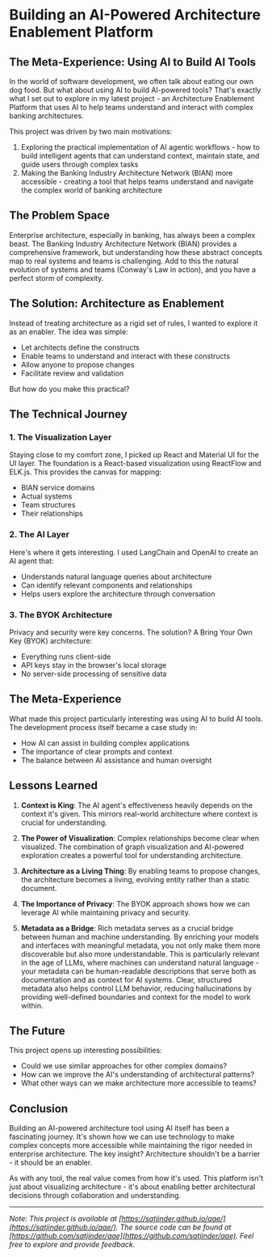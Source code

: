 # Building an AI-Powered Architecture Enablement Platform

## The Meta-Experience: Using AI to Build AI Tools

In the world of software development, we often talk about eating our own dog food. But what about using AI to build AI-powered tools? That's exactly what I set out to explore in my latest project - an Architecture Enablement Platform that uses AI to help teams understand and interact with complex banking architectures.

This project was driven by two main motivations:
1. Exploring the practical implementation of AI agentic workflows - how to build intelligent agents that can understand context, maintain state, and guide users through complex tasks
2. Making the Banking Industry Architecture Network (BIAN) more accessible - creating a tool that helps teams understand and navigate the complex world of banking architecture

## The Problem Space

Enterprise architecture, especially in banking, has always been a complex beast. The Banking Industry Architecture Network (BIAN) provides a comprehensive framework, but understanding how these abstract concepts map to real systems and teams is challenging. Add to this the natural evolution of systems and teams (Conway's Law in action), and you have a perfect storm of complexity.

## The Solution: Architecture as Enablement

Instead of treating architecture as a rigid set of rules, I wanted to explore it as an enabler. The idea was simple:
- Let architects define the constructs
- Enable teams to understand and interact with these constructs
- Allow anyone to propose changes
- Facilitate review and validation

But how do you make this practical?

## The Technical Journey

### 1. The Visualization Layer
Staying close to my comfort zone, I picked up React and Material UI for the UI layer. The foundation is a React-based visualization using ReactFlow and ELK.js. This provides the canvas for mapping:
- BIAN service domains
- Actual systems
- Team structures
- Their relationships

### 2. The AI Layer
Here's where it gets interesting. I used LangChain and OpenAI to create an AI agent that:
- Understands natural language queries about architecture
- Can identify relevant components and relationships
- Helps users explore the architecture through conversation

### 3. The BYOK Architecture
Privacy and security were key concerns. The solution? A Bring Your Own Key (BYOK) architecture:
- Everything runs client-side
- API keys stay in the browser's local storage
- No server-side processing of sensitive data

## The Meta-Experience

What made this project particularly interesting was using AI to build AI tools. The development process itself became a case study in:
- How AI can assist in building complex applications
- The importance of clear prompts and context
- The balance between AI assistance and human oversight

## Lessons Learned

1. **Context is King**: The AI agent's effectiveness heavily depends on the context it's given. This mirrors real-world architecture where context is crucial for understanding.

2. **The Power of Visualization**: Complex relationships become clear when visualized. The combination of graph visualization and AI-powered exploration creates a powerful tool for understanding architecture.

3. **Architecture as a Living Thing**: By enabling teams to propose changes, the architecture becomes a living, evolving entity rather than a static document.

4. **The Importance of Privacy**: The BYOK approach shows how we can leverage AI while maintaining privacy and security.

5. **Metadata as a Bridge**: Rich metadata serves as a crucial bridge between human and machine understanding. By enriching your models and interfaces with meaningful metadata, you not only make them more discoverable but also more understandable. This is particularly relevant in the age of LLMs, where machines can understand natural language - your metadata can be human-readable descriptions that serve both as documentation and as context for AI systems. Clear, structured metadata also helps control LLM behavior, reducing hallucinations by providing well-defined boundaries and context for the model to work within.

## The Future

This project opens up interesting possibilities:
- Could we use similar approaches for other complex domains?
- How can we improve the AI's understanding of architectural patterns?
- What other ways can we make architecture more accessible to teams?

## Conclusion

Building an AI-powered architecture tool using AI itself has been a fascinating journey. It's shown how we can use technology to make complex concepts more accessible while maintaining the rigor needed in enterprise architecture. The key insight? Architecture shouldn't be a barrier - it should be an enabler.

As with any tool, the real value comes from how it's used. This platform isn't just about visualizing architecture - it's about enabling better architectural decisions through collaboration and understanding.

---

*Note: This project is available at [https://satjinder.github.io/aae/](https://satjinder.github.io/aae/). The source code can be found at [https://github.com/satjinder/aae](https://github.com/satjinder/aae). Feel free to explore and provide feedback.*